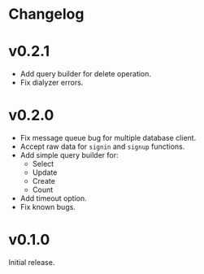 # Changelog

# v0.2.1

- Add query builder for delete operation.
- Fix dialyzer errors.

# v0.2.0

- Fix message queue bug for multiple database client.
- Accept raw data for `signin` and `signup` functions.
- Add simple query builder for:
  - Select
  - Update
  - Create
  - Count
- Add timeout option.
- Fix known bugs.

# v0.1.0

Initial release.
